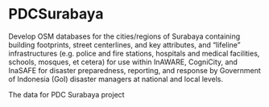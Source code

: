 # PDCSurabaya

Develop OSM databases for the cities/regions of Surabaya containing building footprints, street centerlines, and key attributes, and “lifeline” infrastructures (e.g. police and fire stations, hospitals and medical facilities, schools, mosques, et cetera) for use within InAWARE, CogniCity, and InaSAFE for disaster preparedness, reporting, and response by Government of Indonesia (GoI) disaster managers at national and local levels.

The data for PDC Surabaya project

